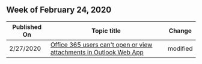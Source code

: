 ﻿<!-- This file is generated automatically each week. Changes made to this file will be overwritten.-->



## Week of February 24, 2020


| Published On |Topic title | Change |
|------|------------|--------|
| 2/27/2020 | [Office 365 users can't open or view attachments in Outlook Web App](/exchange/troubleshoot/owa-attachments/cannot-open-attachments) | modified |
